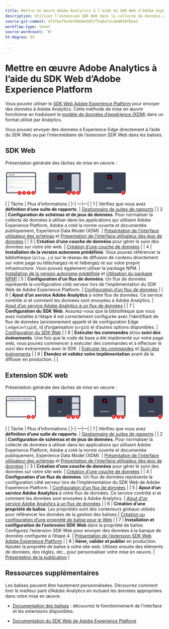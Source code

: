 ```yaml
---
title: Mettre en œuvre Adobe Analytics à l’aide du SDK Web d’Adobe Experience Platform
description: Utilisez l’extension SDK Web dans la collecte de données Adobe Experience Platform pour envoyer des données à Adobe Analytics.
source-git-commit: 472faef9c6ef99d4e58f2f5a9a71ca8d058f0ee2
workflow-type: tm+mt
source-wordcount: '0'
ht-degree: 0%

---
```


# Mettre en œuvre Adobe Analytics à l’aide du SDK Web d’Adobe Experience Platform

Vous pouvez utiliser le [SDK Web Adobe Experience Platform](https://experienceleague.adobe.com/docs/experience-platform/tags/extensions/client/sdk/overview.html) pour envoyer des données à Adobe Analytics. Cette méthode de mise en œuvre fonctionne en traduisant le [modèle de données d’expérience (XDM)](https://experienceleague.adobe.com/docs/experience-platform/xdm/home.html?lang=fr) dans un format utilisé par Analytics.

Vous pouvez envoyer des données à Experience Edge directement à l’aide du SDK Web ou par l’intermédiaire de l’extension SDK Web dans les balises.

## SDK Web

Présentation générale des tâches de mise en oeuvre :

![Mise en oeuvre d’Adobe Analytics à l’aide du workflow SDK Web](../../assets/websdk-annotated.png)

| | Tâche | Plus d’informations | |-| —|—| | 1 | Vérifiez que vous avez **définition d’une suite de rapports**. | [Gestionnaire de suites de rapports](../../../admin/admin/c-manage-report-suites/report-suites-admin.md) | | 2 | **Configuration de schémas et de jeux de données**. Pour normaliser la collecte de données à utiliser dans les applications qui utilisent Adobe Experience Platform, Adobe a créé la norme ouverte et documentée publiquement, Experience Data Model (XDM). | [Présentation de l’interface utilisateur des schémas](https://experienceleague.adobe.com/docs/experience-platform/xdm/ui/overview.html?lang=fr) et [Présentation de l’interface utilisateur des jeux de données](https://experienceleague.adobe.com/docs/experience-platform/catalog/datasets/user-guide.html?lang=fr) | | 3 | **Création d’une couche de données** pour gérer le suivi des données sur votre site web. | [Création d’une couche de données](../../prepare/data-layer.md) | | 4 | **Installation de la version autonome prédéfinie**. Vous pouvez référencer la bibliothèque (`alloy.js`) sur le réseau de diffusion de contenu directement sur votre page ou téléchargez-le et hébergez-le sur votre propre infrastructure. Vous pouvez également utiliser le package NPM. | [Installation de la version autonome prédéfinie](https://experienceleague.adobe.com/docs/experience-platform/edge/fundamentals/installing-the-sdk.html?lang=en#option-2%3A-installing-the-prebuilt-standalone-version) et [Utilisation du package NPM](https://experienceleague.adobe.com/docs/experience-platform/edge/fundamentals/installing-the-sdk.html?lang=en#option-3%3A-using-the-npm-package)| | 5 | **Configuration d’un flux de données**. Un flux de données représente la configuration côté serveur lors de l’implémentation du SDK Web de Adobe Experience Platform. | [Configuration d’un flux de données](https://experienceleague.adobe.com/docs/experience-platform/edge/datastreams/configure.html?lang=en) | | 6 | **Ajout d’un service Adobe Analytics** à votre flux de données. Ce service contrôle si et comment les données sont envoyées à Adobe Analytics. | [Ajout d’un service Adobe Analytics à un flux de données](https://experienceleague.adobe.com/docs/experience-platform/edge/datastreams/configure.html?lang=en#analytics) | | 7 | **Configuration du SDK Web**. Assurez-vous que la bibliothèque que vous avez installée à l’étape 4 est correctement configurée avec l’identifiant de flux de données (anciennement appelé id de configuration Edge ).`edgeConfigId`), id d’organisation (`orgId`) et d’autres options disponibles. | [Configuration du SDK Web](https://experienceleague.adobe.com/docs/experience-platform/edge/fundamentals/configuring-the-sdk.html?lang=fr) | | 8 | **Exécuter les commandes** et/ou **suivi des événements**. Une fois que le code de base a été implémenté sur votre page web, vous pouvez commencer à exécuter des commandes et à effectuer le suivi des événements avec le SDK. | [Exécuter les commandes](https://experienceleague.adobe.com/docs/experience-platform/edge/fundamentals/executing-commands.html?lang=en) et [Suivi des événements](https://experienceleague.adobe.com/docs/experience-platform/edge/fundamentals/tracking-events.html?lang=en) | | 9 | **Étendez et validez votre implémentation** avant de le diffuser en production. | |



## Extension SDK web

Présentation générale des tâches de mise en oeuvre :

![Mise en oeuvre d’Adobe Analytics à l’aide du workflow d’extension du SDK Web](../../assets/websdk-extension-annotated.png)

| | Tâche | Plus d’informations | |-| —|—| | 1 | Vérifiez que vous avez **définition d’une suite de rapports**. | [Gestionnaire de suites de rapports](../../../admin/admin/c-manage-report-suites/report-suites-admin.md) | | 2 | **Configuration de schémas et de jeux de données**. Pour normaliser la collecte de données à utiliser dans les applications qui utilisent Adobe Experience Platform, Adobe a créé la norme ouverte et documentée publiquement, Experience Data Model (XDM). | [Présentation de l’interface utilisateur des schémas](https://experienceleague.adobe.com/docs/experience-platform/xdm/ui/overview.html?lang=fr) et [Présentation de l’interface utilisateur des jeux de données](https://experienceleague.adobe.com/docs/experience-platform/catalog/datasets/user-guide.html?lang=fr) | | 3 | **Création d’une couche de données** pour gérer le suivi des données sur votre site web. | [Création d’une couche de données](../../prepare/data-layer.md) | | 4 | **Configuration d’un flux de données**. Un flux de données représente la configuration côté serveur lors de l’implémentation du SDK Web de Adobe Experience Platform. | [Configuration d’un flux de données](https://experienceleague.adobe.com/docs/experience-platform/edge/datastreams/configure.html?lang=en) | | 5 | **Ajout d’un service Adobe Analytics** à votre flux de données. Ce service contrôle si et comment les données sont envoyées à Adobe Analytics. | [Ajout d’un service Adobe Analytics à un flux de données](https://experienceleague.adobe.com/docs/experience-platform/edge/datastreams/configure.html?lang=en#analytics) | | 6 | **Création d’une propriété de balise**. Les propriétés sont des conteneurs globaux utilisés pour référencer les données de la gestion des balises.| [Création ou configuration d’une propriété de balise pour le Web](https://experienceleague.adobe.com/docs/experience-platform/tags/admin/companies-and-properties.html?lang=en#for-web) | | 7 | **Installation et configuration de l’extension SDK Web** dans la propriété de balise. Configurez l’extension SDK Web pour envoyer des données à la banque de données configurée à l’étape 4. | [Présentation de l’extension SDK Web Adobe Experience Platform](https://experienceleague.adobe.com/docs/experience-platform/tags/extensions/client/sdk/overview.html?lang=en) | | 8 | **Itérer, valider et publier** en production. Ajoutez la propriété de balise à votre site web. Utilisez ensuite des éléments de données, des règles, etc., pour personnaliser votre mise en oeuvre. | [Présentation de la publication](https://experienceleague.adobe.com/docs/experience-platform/tags/publish/overview.html?lang=fr) |



## Ressources supplémentaires

Les balises peuvent être hautement personnalisées. Découvrez comment tirer le meilleur parti d’Adobe Analytics en incluant les données appropriées dans votre mise en œuvre.

- [Documentation des balises](https://experienceleague.adobe.com/docs/experience-platform/tags/home.html?lang=fr#) : découvrez le fonctionnement de l’interface et les extensions disponibles.

- [Documentation du SDK Web de Adobe Experience Platform](https://experienceleague.adobe.com/docs/web-sdk.html?lang=fr)
